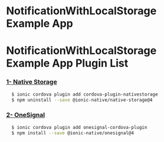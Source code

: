 # NotificationWithLocalStorage Example App

# NotificationWithLocalStorage Example App Plugin List


### [1- Native Storage](https://ionicframework.com/docs/v3/native/native-storage/)<br />
```sh
  $ ionic cordova plugin add cordova-plugin-nativestorage
  $ npm uninstall --save @ionic-native/native-storage@4
```

### [2- OneSignal](https://ionicframework.com/docs/v3/native/onesignal/)<br />
```sh
  $ ionic cordova plugin add onesignal-cordova-plugin
  $ npm install --save @ionic-native/onesignal@4
```
